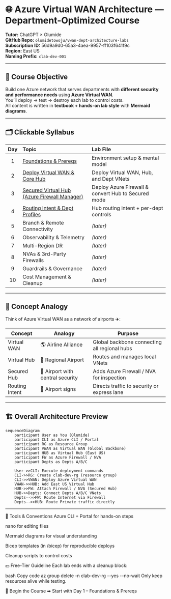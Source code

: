 # 🌐 Azure Virtual WAN Architecture — Department-Optimized Course
**Tutor:** ChatGPT × Olumide  
**GitHub Repo:** `olumidetowoju/vwan-dept-architecture-labs`  
**Subscription ID:** 56d9a9d0-65a3-4aea-9957-ff103f641f9c  
**Region:** East US  
**Naming Prefix:** `clab-dev-001`

---

## 🎯 Course Objective
Build one Azure network that serves departments with **different security and performance needs** using **Azure Virtual WAN**.  
You’ll deploy → test → destroy each lab to control costs.  
All content is written in **textbook + hands-on lab style** with **Mermaid diagrams**.

---

## 🗂️ Clickable Syllabus

| Day | Topic | Lab File |
|:---:|:------|:---------|
| 1 | [Foundations & Prereqs](labs/day01-foundations.md) | Environment setup & mental model |
| 2 | [Deploy Virtual WAN & Core Hub](labs/day02-vwan-core-hub.md) | Deploy Virtual WAN, Hub, and Dept VNets |
| 3 | [Secured Virtual Hub (Azure Firewall Manager)](labs/day03-secured-virtual-hub.md) | Deploy Azure Firewall & convert Hub to Secured mode |
| 4 | [Routing Intent & Dept Profiles](labs/day04-routing-intent-dept-profiles.md) | Hub routing intent + per-dept controls |
| 5 | Branch & Remote Connectivity | *(later)* |
| 6 | Observability & Telemetry | *(later)* |
| 7 | Multi-Region DR | *(later)* |
| 8 | NVAs & 3rd-Party Firewalls | *(later)* |
| 9 | Guardrails & Governance | *(later)* |
| 10 | Cost Management & Cleanup | *(later)* |

---

## 🧠 Concept Analogy
Think of Azure Virtual WAN as a network of airports ✈️:

| Concept | Analogy | Purpose |
|----------|----------|---------|
| Virtual WAN | 🌎 Airline Alliance | Global backbone connecting all regional hubs |
| Virtual Hub | 🏢 Regional Airport | Routes and manages local VNets |
| Secured Hub | 🔐 Airport with central security | Adds Azure Firewall / NVA for inspection |
| Routing Intent | 🧭 Airport signs | Directs traffic to security or express lane |

---

## 🏗️ Overall Architecture Preview
```mermaid
sequenceDiagram
    participant User as You (Olumide)
    participant CLI as Azure CLI / Portal
    participant RG as Resource Group
    participant VWAN as Virtual WAN (Global Backbone)
    participant HUB as Virtual Hub (East US)
    participant FW as Azure Firewall / NVA
    participant Depts as Depts A/B/C

    User->>CLI: Execute deployment commands
    CLI->>RG: Create clab-dev-rg (resource group)
    CLI->>VWAN: Deploy Azure Virtual WAN
    VWAN->>HUB: Add East US Virtual Hub
    HUB->>FW: Attach Firewall / NVA (Secured Hub)
    HUB->>Depts: Connect Depts A/B/C VNets
    Depts-->>FW: Route Internet via Firewall
    Depts-->>HUB: Route Private traffic directly
```

---

🧰 Tools & Conventions
Azure CLI + Portal for hands-on steps

nano for editing files

Mermaid diagrams for visual understanding

Bicep templates (in /bicep) for reproducible deploys

Cleanup scripts to control costs

💵 Free-Tier Guideline
Each lab ends with a cleanup block:

bash
Copy code
az group delete -n clab-dev-rg --yes --no-wait
Only keep resources alive while testing.

🚀 Begin the Course
➡ Start with Day 1 – Foundations & Prereqs
